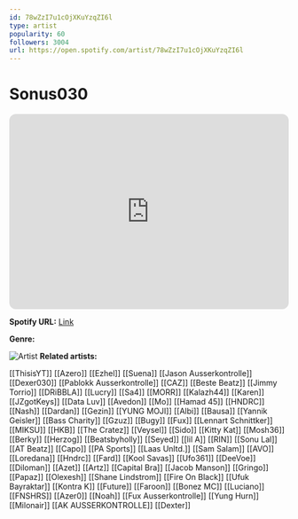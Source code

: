 ```yaml
---
id: 78wZzI7u1cOjXKuYzqZI6l
type: artist
popularity: 60
followers: 3004
url: https://open.spotify.com/artist/78wZzI7u1cOjXKuYzqZI6l
---
```

# Sonus030

<iframe style="border-radius:12px" src="https://open.spotify.com/embed/artist/78wZzI7u1cOjXKuYzqZI6l" width="100%" height="352" frameBorder="0" allowfullscreen="" allow="autoplay; clipboard-write; encrypted-media; fullscreen; picture-in-picture" loading="lazy"></iframe>

**Spotify URL:** [Link](https://open.spotify.com/artist/78wZzI7u1cOjXKuYzqZI6l)

**Genre:** 

![Artist](https://i.scdn.co/image/ab6761610000e5ebaf5475b3094c7f29a72e6475)
**Related artists:**

[[ThisisYT]]
[[Azero]]
[[Ezhel]]
[[Suena]]
[[Jason Ausserkontrolle]]
[[Dexer030]]
[[Pablokk Ausserkontrolle]]
[[CAZ]]
[[Beste Beatz]]
[[Jimmy Torrio]]
[[DRiBBLA]]
[[Lucry]]
[[Sa4]]
[[MORR]]
[[Kalazh44]]
[[Karen]]
[[JZgotKeys]]
[[Data Luv]]
[[Avedon]]
[[Mo]]
[[Hamad 45]]
[[HNDRC]]
[[Nash]]
[[Dardan]]
[[Gezin]]
[[YUNG MOJI]]
[[Albi]]
[[Bausa]]
[[Yannik Geisler]]
[[Bass Charity]]
[[Gzuz]]
[[Bugy]]
[[Fux]]
[[Lennart Schnittker]]
[[MIKSU]]
[[HKB]]
[[The Cratez]]
[[Veysel]]
[[Sido]]
[[Kitty Kat]]
[[Mosh36]]
[[Berky]]
[[Herzog]]
[[Beatsbyholly]]
[[Seyed]]
[[lil A]]
[[RIN]]
[[Sonu Lal]]
[[AT Beatz]]
[[Capo]]
[[PA Sports]]
[[Laas Unltd.]]
[[Sam Salam]]
[[AVO]]
[[Loredana]]
[[Hndrc]]
[[Fard]]
[[Kool Savas]]
[[Ufo361]]
[[DeeVoe]]
[[Diloman]]
[[Azet]]
[[Artz]]
[[Capital Bra]]
[[Jacob Manson]]
[[Gringo]]
[[Papaz]]
[[Olexesh]]
[[Shane Lindstrom]]
[[Fire On Black]]
[[Ufuk Bayraktar]]
[[Kontra K]]
[[Future]]
[[Faroon]]
[[Bonez MC]]
[[Luciano]]
[[FNSHRS]]
[[Azer0]]
[[Noah]]
[[Fux Ausserkontrolle]]
[[Yung Hurn]]
[[Milonair]]
[[AK AUSSERKONTROLLE]]
[[Dexter]]
